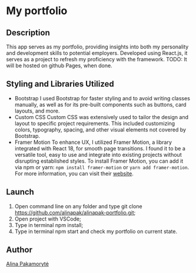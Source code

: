 # My portfolio

## Description

This app serves as my portfolio, providing insights into both my personality and development skills to potential employers. Developed using React.js, it serves as a project to refresh my proficiency with the framework. TODO: It will be hosted on github Pages, when done.

## Styling and Libraries Utilized

- Bootstrap
  I used Bootstrap for faster styling and to avoid writing classes manually, as well as for its pre-built components such as buttons, card layouts, and more.
- Custom CSS
  Custom CSS was extensively used to tailor the design and layout to specific project requirements. This included customizing colors, typography, spacing, and other visual elements not covered by Bootstrap.
- Framer Motion
  To enhance UX, I utilized Framer Motion, a library integrated with React 18, for smooth page transitions. I found it to be a versatile tool, easy to use and integrate into existing projects without disrupting established styles. To install Framer Motion, you can add it via npm or yarn: `npm install framer-motion` or `yarn add framer-motion`. For more information, you can visit their [website](https://www.framer.com/motion/).

## Launch

1.  Open command line on any folder and type git clone https://github.com/alinapak/alinapak-portfolio.git;
2.  Open project with VSCode;
3.  Type in terminal npm install;
4.  Type in terminal npm start and check my portfolio on current state.

## Author

[Alina Pakamorytė](https://www.linkedin.com/in/alina-pakamoryt%C4%97-73a66377/)
